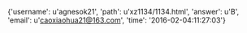 {'username': u'agnesok21', 'path': u'xz1134/1134.html', 'answer': u'B', 'email': u'caoxiaohua21@163.com', 'time': '2016-02-04:11:27:03'}